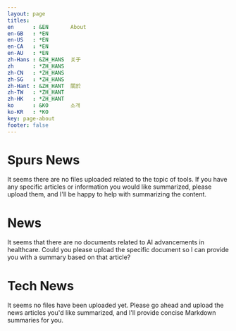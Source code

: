 ```yaml
---
layout: page
titles:
en      : &EN       About
en-GB   : *EN
en-US   : *EN
en-CA   : *EN
en-AU   : *EN
zh-Hans : &ZH_HANS  关于
zh      : *ZH_HANS
zh-CN   : *ZH_HANS
zh-SG   : *ZH_HANS
zh-Hant : &ZH_HANT  關於
zh-TW   : *ZH_HANT
zh-HK   : *ZH_HANT
ko      : &KO       소개
ko-KR   : *KO
key: page-about
footer: false
---
```



# Spurs News

It seems there are no files uploaded related to the topic of tools. If you have any specific articles or information you would like summarized, please upload them, and I'll be happy to help with summarizing the content.

# News

It seems that there are no documents related to AI advancements in healthcare. Could you please upload the specific document so I can provide you with a summary based on that article?

# Tech News

It seems no files have been uploaded yet. Please go ahead and upload the news articles you'd like summarized, and I'll provide concise Markdown summaries for you.

